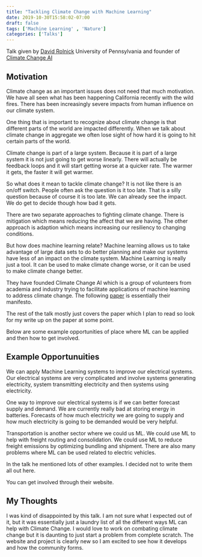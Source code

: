 ```yaml
---
title: "Tackling Climate Change with Machine Learning"
date: 2019-10-30T15:58:02-07:00
draft: false
tags: ['Machine Learning' , 'Nature']
categories: ['Talks']
---
```

Talk given by [David Rolnick](http://www.davidrolnick.com/) University of Pennsylvania and founder of [Climate Change AI](https://www.climatechange.ai/index.html)

## Motivation

Climate change as an important issues does not need that much motivation. We have all seen what has been happening California recently with the wild fires. There has been increasingly severe impacts from human influence on our climate system.

One thing that is important to recognize about climate change is that different parts of the world are impacted differently. When we talk about climate change in aggregate we often lose sight of how hard it is going to hit certain parts of the world.

Climate change is part of a large system. Because it is part of a large system it is not just going to get worse linearly. There will actually be feedback loops and it will start getting worse at a quicker rate. The warmer it gets, the faster it will get warmer.

So what does it mean to tackle climate change? It is not like there is an on/off switch. People often ask the question is it too late. That is a silly question because of course it is too late. We can already see the impact. We do get to decide though how bad it gets.

There are two separate approaches to fighting climate change. There is mitigation which means reducing the affect that we are having. The other approach is adaption which means increasing our resiliency to changing conditions.

But how does machine learning relate? Machine learning allows us to take advantage of large data sets to do better planning and make our systems have less of an impact on the climate system. Machine Learning is really just a tool. It can be used to make climate change worse, or it can be used to make climate change better.

They have founded Climate Change AI which is a group of volunteers from academia and industry trying to facilitate applications of machine learning to address climate change. The following [paper](https://arxiv.org/abs/1906.05433) is essentially their manifesto.

The rest of the talk mostly just covers the paper which I plan to read so look for my write up on the paper at some point.

Below are some example opportunities of place where ML can be applied and then how to get involved.

## Example Opportunuities

We can apply Machine Learning systems to improve our electrical systems. Our electrical systems are very complicated and involve systems generating electricity, system transmitting electricity and then systems using electricity.

One way to improve our electrical systems is if we can better forecast supply and demand. We are currently really bad at storing energy in batteries. Forecasts of how much electricity we are going to supply and how much electricity is going to be demanded would be very helpful.

Transportation is another sector where we could us ML. We could use ML to help with freight routing and consolidation. We could use ML to reduce freight emissions by optimizing bundling and shipment. There are also many problems where ML can be used related to electric vehicles.

In the talk he mentioned lots of other examples. I decided not to write them all out here.

You can get involved through their website.

## My Thoughts

I was kind of disappointed by this talk. I am not sure what I expected out of it, but it was essentially just a laundry list of all the different ways ML can help with Climate Change. I would love to work on combating climate change but it is daunting to just start a problem from complete scratch. The website and project is clearly new so I am excited to see how it develops and how the community forms.
